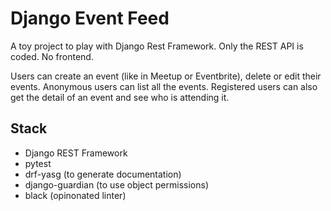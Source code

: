 # Django Event Feed

A toy project to play with Django Rest Framework.
Only the REST API is coded. No frontend.

Users can create an event (like in Meetup or Eventbrite), delete or edit their events.
Anonymous users can list all the events.
Registered users can also get the detail of an event and see who is attending it.

## Stack

* Django REST Framework
* pytest
* drf-yasg (to generate documentation)
* django-guardian (to use object permissions)
* black (opinonated linter)
